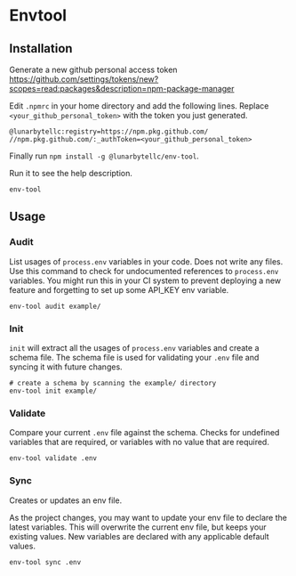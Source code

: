 # Envtool

## Installation

Generate a new github personal access token
https://github.com/settings/tokens/new?scopes=read:packages&description=npm-package-manager


Edit `.npmrc` in your home directory and add the following lines. 
Replace `<your_github_personal_token>` with the token you just generated.
```text
@lunarbytellc:registry=https://npm.pkg.github.com/
//npm.pkg.github.com/:_authToken=<your_github_personal_token>
```

Finally run `npm install -g @lunarbytellc/env-tool`. 

Run it to see the help description.
```shell
env-tool
```

## Usage

### Audit

List usages of `process.env` variables in your code. Does not write any files.
Use this command to check for undocumented references to  `process.env` variables.
You might run this in your CI system to prevent deploying a new feature and forgetting to set up some API_KEY env variable. 


```shell
env-tool audit example/
```
### Init

`init` will extract all the usages of `process.env` variables and create a schema file. 
The schema file is used for validating your `.env` file and syncing it with future changes. 

```shell
# create a schema by scanning the example/ directory
env-tool init example/
```

### Validate

Compare your current `.env` file against the schema. Checks for undefined variables that
are required, or variables with no value that are required.

```shell
env-tool validate .env
```


### Sync

Creates or updates an env file.

As the project changes, you may want to update your env file to declare the latest variables. 
This will overwrite the current env file, but keeps your existing values. New variables are declared 
with any applicable default values.


```shell
env-tool sync .env
```